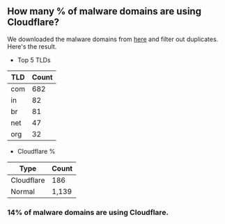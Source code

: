 ## How many % of malware domains are using Cloudflare?


We downloaded the malware domains from [here](https://urlhaus.abuse.ch) and filter out duplicates.
Here's the result.


[//]: # (start replacement)


- Top 5 TLDs

| TLD | Count |
| --- | --- |
| com | 682 |
| in | 82 |
| br | 81 |
| net | 47 |
| org | 32 |


- Cloudflare %

| Type | Count |
| --- | --- |
| Cloudflare | 186 |
| Normal | 1,139 |


### 14% of malware domains are using Cloudflare.
